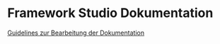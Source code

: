 # Framework Studio Dokumentation

[Guidelines zur Bearbeitung der Dokumentation](guidelines/Index.md)